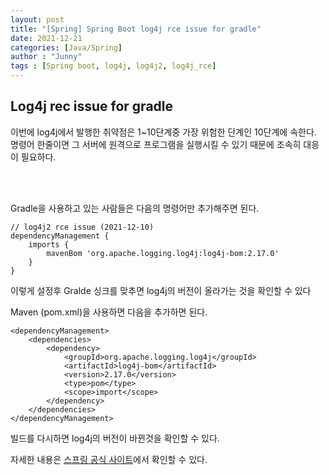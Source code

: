 ```yaml
---
layout: post
title: "[Spring] Spring Boot log4j rce issue for gradle"
date: 2021-12-21
categories: [Java/Spring]
author : "Junny"
tags : [Spring boot, log4j, log4j2, log4j_rce]
---
```

## Log4j rec issue for gradle

이번에 log4j에서 발행한 취약점은 1~10단계중 가장 위험한 단계인 10단계에 속한다.<br>
명령어 한줄이면 그 서버에 원격으로 프로그램을 실행시킬 수 있기 때문에 조속히 대응이 필요하다.<br>


<br><br>

Gradle을 사용하고 있는 사람들은 다음의 명령어만 추가해주면 된다.

```
// log4j2 rce issue (2021-12-10)
dependencyManagement {
    imports {
        mavenBom 'org.apache.logging.log4j:log4j-bom:2.17.0'
    }
}
```

이렇게 설정후 Gralde 싱크를 맞추면 log4j의 버전이 올라가는 것을 확인할 수 있다


Maven (pom.xml)을 사용하면 다음을 추가하면 된다.
```
<dependencyManagement>
    <dependencies>
        <dependency>
            <groupId>org.apache.logging.log4j</groupId>
            <artifactId>log4j-bom</artifactId>
            <version>2.17.0</version>
            <type>pom</type>
            <scope>import</scope>
        </dependency>
    </dependencies>
</dependencyManagement>
```

빌드를 다시하면 log4j의 버전이 바뀐것을 확인할 수 있다.

자세한 내용은 [스프링 공식 사이트](https://spring.io/blog/2021/12/10/log4j2-vulnerability-and-spring-boot)에서 확인할 수 있다.
